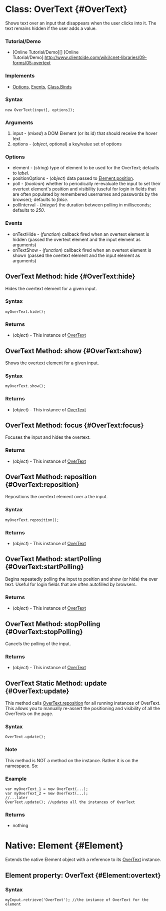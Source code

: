 Class: OverText {#OverText}
===========================

Shows text over an input that disappears when the user clicks into it. The text remains hidden if the user adds a value.

### Tutorial/Demo

* [Online Tutorial/Demo][]
[Online Tutorial/Demo]:http://www.clientcide.com/wiki/cnet-libraries/09-forms/05-overtext

### Implements

* [Options][], [Events][], [Class.Binds][]

### Syntax

	new OverText(input[, options]);

### Arguments

1. input - (*mixed*) a DOM Element (or its id) that should receive the hover text
2. options - (*object*, optional) a key/value set of options

### Options

* element - (*string*) type of element to be used for the OverText; defaults to *label*.
* positionOptions - (*object*) data passed to [Element.position][].
* poll - (*boolean*) whether to periodically re-evaluate the input to set their overtext element's position and visibility (useful for login in fields that are often populated by remembered usernames and passwords by the browser); defaults to *false*.
* pollInterval - (*integer*) the duration between polling in milliseconds; defaults to *250*.

### Events

* onTextHide - (*function*) callback fired when an overtext element is hidden (passed the overtext element and the input element as arguments)
* onTextShow - (*function*) callback fired when an overtext element is shown (passed the overtext element and the input element as arguments)

OverText Method: hide {#OverText:hide}
--------------------------------------

Hides the overtext element for a given input.

### Syntax

	myOverText.hide();

### Returns

* (*object*) - This instance of [OverText][]

OverText Method: show {#OverText:show}
--------------------------------------

Shows the overtext element for a given input.

### Syntax

	myOverText.show();

### Returns

* (*object*) - This instance of [OverText][]

OverText Method: focus {#OverText:focus}
--------------------------------------------------------

Focuses the input and hides the overtext.

### Returns

* (*object*) - This instance of [OverText][]

OverText Method: reposition {#OverText:reposition}
----------------------------------------------------------------

Repositions the overtext element over a the input.

### Syntax

	myOverText.reposition();

### Returns

* (*object*) - This instance of [OverText][]

OverText Method: startPolling {#OverText:startPolling}
--------------------------------------------------------

Begins repeatedly polling the input to position and show (or hide) the over text. Useful for login fields that are often autofilled by browsers.

### Returns

* (*object*) - This instance of [OverText][]

OverText Method: stopPolling {#OverText:stopPolling}
--------------------------------------------------------

Cancels the polling of the input.

### Returns

* (*object*) - This instance of [OverText][]

OverText Static Method: update {#OverText:update}
-------------------------------------------------

This method calls [OverText.reposition][] for all running instances of OverText. This allows you to manually re-assert the positioning and visibility of all the OverTexts on the page.

### Syntax

	OverText.update();

### Note

This method is NOT a method on the instance. Rather it is on the namespace. So:

### Example

	var myOverText_1 = new OverText(...);
	var myOverText_2 = new OverText(...);
	//...later
	OverText.update(); //updates all the instances of OverText

### Returns

* nothing

Native: Element {#Element}
==========================

Extends the native Element object with a reference to its [OverText][] instance.

Element property: OverText {#Element:overtext}
------------------------------------------------

### Syntax

	myInput.retrieve('OverText'); //the instance of OverText for the element


[Overtext]: #OverText
[OverText.reposition]: #OverText:reposition
[Element.position]: /more/Native/Element.Position#Element:position
[Options]: /core/Class/Class.Extras#Options
[Events]: /core/Class/Class.Extras#Events
[Class.Binds]: /more/Class/Class.Binds